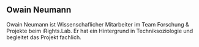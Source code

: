 ## Owain Neumann

Owain Neumann ist Wissenschaflicher Mitarbeiter im Team Forschung & Projekte beim iRights.Lab. Er hat ein Hintergrund in Techniksoziologie und begleitet das Projekt fachlich. 
